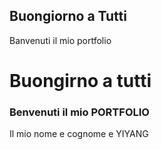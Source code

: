 ## Buongiorno a Tutti 
  Banvenuti il mio portfolio
<html>
    <head>
        <title>IL MIO PORTFOLIO</title>
    </head>
    <body>
        <dif class="content">
            <h1>Buongirno a tutti</h1>
            <h3>Benvenuti il mio PORTFOLIO</h3>
            <p>Il mio nome e cognome e YIYANG </p>
        </dif>
    </body>
</html>
